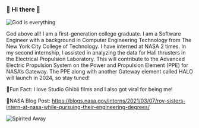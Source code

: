 ### :hibiscus: Hi there :hibiscus:
![God is everything](https://media-exp1.licdn.com/dms/image/C4E16AQElBBclKYZl8Q/profile-displaybackgroundimage-shrink_350_1400/0/1631761418757?e=1648080000&v=beta&t=TydAFYoGxAwZt1jwrDYMFD757Zezc5Ym7pFg2F2IVms)

God above all! I am a first-generation college graduate. I am a Software Engineer with a background in Computer Engineering Technology from The New York City College of Technology. I have interned at NASA 2 times. In my second internship, I assisted in analyzing the data for Hall thrusters in the Electrical Propulsion Laboratory. This will contribute to the Advanced Electric Propulsion System on the Power and Propulsion Element (PPE) for NASA’s Gateway. The PPE along with another Gateway element called HALO will launch in 2024, so stay tuned!

:hibiscus:Fun Fact: I love Studio Ghibli films and I also got viral for being me!

:hibiscus:NASA Blog Post: https://blogs.nasa.gov/interns/2021/03/07/roy-sisters-intern-at-nasa-while-pursuing-their-engineering-degrees/

![Spirited Away](https://pa1.narvii.com/7128/0f28c0a3766dba78881eee2d26c8103b52dea43ar1-540-296_hq.gif) 
